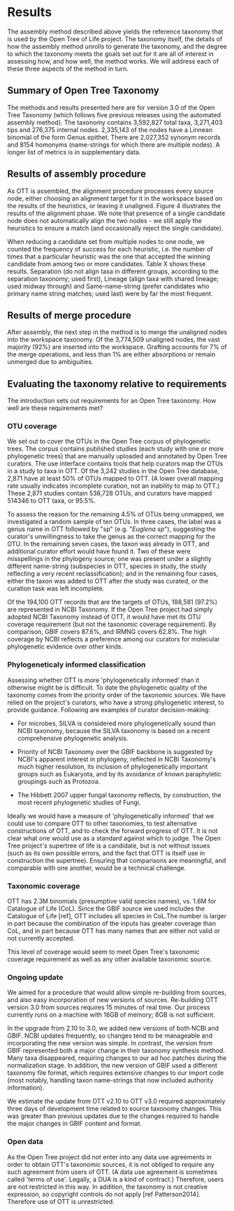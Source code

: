# Results

The assembly method described above yields the reference taxonomy that
is used by the Open Tree of Life project.  The taxonomy itself, the
details of how the assembly method unrolls to generate the taxonomy,
and the degree to which the taxonomy meets the goals set out for it
are all of interest in assessing how, and how well, the method works.
We will address each of these three aspects of
the method in turn.

## Summary of Open Tree Taxonomy

The methods and results presented here are for version 3.0 of the Open Tree Taxonomy (which follows five previous releases using the automated assembly method). The taxonomy contains 3,592,827 total taxa, 3,271,403 tips and 276,375 internal nodes. 2,335,143 of the nodes have a Linnean binomial of the form Genus epithet. There are 2,027,352 synonym records and 8154 homonyms (name-strings for which there are multiple nodes). A longer list of metrics is in supplementary data.

## Results of assembly procedure

As OTT is assembled, the alignment procedure processes every source node, either choosing an alignment target for it in the workspace based on the results of the heuristics, or leaving it unaligned. Figure 4 illustrates the results of the alignment phase. We note that presence of a single candidate node does not automatically align the two nodes - we still apply the heuristics to ensure a match (and occasionally reject the single candidate).  

When reducing a candidate set from multiple nodes to one node, we counted the frequency of success for each heuristic, i.e. the number of times that a particular heuristic was the one that accepted the winning candidate from among two or more candidates. Table X shows these results. Separation (do not align taxa in different groups, according to the separation taxonomy; used first), Lineage (align taxa with shared lineage; used midway through) and Same-name-string (prefer candidates who primary name string matches; used last) were by far the most frequent.

## Results of merge procedure

After assembly, the next step in the method is to merge the unaligned nodes into the workspace taxonomy. Of the 3,774,509 unaligned nodes, the vast majority (92%) are inserted into the workspace. Grafting accounts for 7% of the merge operations, and less than 1% are either absorptions or remain unmerged due to ambiguities.  

## Evaluating the taxonomy relative to requirements

The introduction sets out requirements for an Open Tree taxonomy.
How well are these requirements met?

### OTU coverage

We set out to cover the OTUs in the Open Tree corpus of phylogenetic trees. The
corpus contains published studies (each study with one or more phylogenetic
trees) that are manually uploaded and annotated by Open Tree curators. The use
interface contains tools that help curators map the OTUs in a study to taxa in
OTT. Of the 3,242 studies in the Open Tree database, 2,871 have at least 50% of
OTUs mapped to OTT.  (A lower overall mapping rate usually indicates incomplete
curation, not an inability to map to OTT.)  These 2,871 studies contain 538,728
OTUs, and curators have mapped 514346 to OTT taxa, or 95.5%.

To assess the reason for the remaining 4.5% of OTUs being unmapped, we
investigated a random sample of ten OTUs.  In three cases, the label
was a genus name in OTT followed by "sp" (e.g. "_Euglena sp_"),
suggesting the curator's unwillingness to take the genus as the correct mapping for the OTU.
In the remaining seven cases, the taxon was
already in OTT, and additional curator effort would have found it.
Two of these were misspellings in the phylogeny source; one was
present under a slightly different name-string (subspecies in OTT,
species in study, the study reflecting a very recent
reclassification); and in the remaining four cases, either the taxon
was added to OTT after the study was curated, or the curation task was
left incomplete.

Of the 194,100 OTT records that are the targets of OTUs, 188,581
(97.2%) are represented in NCBI Taxonomy.  If the Open Tree project
had simply adopted NCBI Taxonomy instead of OTT, it would have met its
OTU coverage requirement (but not the taxonomic coverage requirement).
By comparison, GBIF covers 87.6%, and IRMNG covers 62.8%.
The high coverage by NCBI reflects a preference among our curators for molecular
phylogenetic evidence over other kinds.

<!--
[JAR: measure of how many mapped OTUs come from NCBI, i.e. how close NCBI
gets us to the mapping requirement: `../../bin/jython measure_coverage.py` =
NCBI 190084, OTT 195355 = 0.9730
-->

### Phylogeneticaly informed classification

Assessing whether OTT is more 'phylogenetically informed' than it
otherwise might be is difficult.  To date the phylogenetic quality of
the taxonomy comes from the priority order of the taxonomic sources.
We have relied on the project's curators, who have a strong
phylogenetic interest, to provide guidance.  Following are examples of
curator decision-making:

 * For microbes, SILVA is considered more phylogenetically sound than
   NCBI taxonomy, because the SILVA taxonomy is based on a recent
   comprehensive phylogenetic analysis.

 * Priority of NCBI Taxonomy over the GBIF backbone is suggested by
   NCBI's apparent interest in phylogeny, reflected in NCBI Taxonomy's
   much higher resolution, its inclusion of phylogenetically important
   groups such as Eukaryota, and by its avoidance of known
   paraphyletic groupings such as Protozoa.

 * The Hibbett 2007 upper fungal taxonomy reflects, by construction,
   the most recent phylogenetic studies of Fungi.

Ideally we would have a measure of 'phylogenetically informed' that we
could use to compare OTT to other taxonomies, to test alternative
constructions of OTT, and to check the forward progress of OTT.  It is
not clear what one would use as a standard against which to judge.
The Open Tree project's supertree of life is a candidate, but is not
without issues (such as its own possible errors, and the fact that OTT
is itself use in construction the supertree).  Ensuring that
comparisons are meaningful, and comparable with one another, would be
a technical challenge.


### Taxonomic coverage

OTT has 2.3M binomials (presumptive valid species names), vs. 1.6M for
Catalogue of Life (CoL).  Since the GBIF source we used includes the Catalogue of Life [ref], OTT includes all species in CoL.The number is larger in part because the
combination of the inputs has greater coverage than CoL, and in part
because OTT has many names that are either not valid or not currently
accepted.

This level of coverage would seem to meet Open Tree's taxonomic
coverage requirement as well as any other available taxonomic source.

### Ongoing update

We aimed for a procedure that would allow simple re-building from sources, and also easy incorporation of new versions of sources. Re-building OTT version 3.0 from sources requires 15 minutes of real time. Our process currently runs on a machine with 16GB of memory; 8GB is not sufficient.

In the upgrade from 2.10 to 3.0, we added new versions of both NCBI
and GBIF. NCBI updates frequently, so changes tend to be manageable
and incorporating the new version was simple. In contrast, the
version from GBIF represented both a major change in their taxonomy
synthesis method. Many taxa disappeared, requiring changes to our ad
hoc patches during the normalization stage. In addition, the new
version of GBIF used a different taxonomy file format, which requires
extensive changes to our import code (most notably, handling taxon
name-strings that now included authority information).

We estimate the update from OTT v2.10 to OTT v3.0 required approximately three days of development time
related to source taxonomy changes. This was greater than previous updates due to the changes required to handle the major changes in GBIF content and format.  

### Open data

As the Open Tree project did not enter into any data use agreements
in order to obtain OTT's
taxonomic sources, it is not obliged to require any such agreement
from users of OTT.  (A data use agreement is sometimes called 'terms
of use'.  Legally, a DUA is a kind of contract.)
Therefore, users are not restricted in this way.
In addition, the taxonomy is not creative expression, so copyright
controls do not apply [ref Patterson2014].  Therefore use of OTT is
unrestricted.
